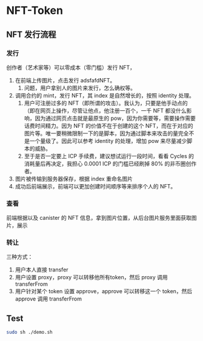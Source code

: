 # NFT-Token

## NFT 发行流程

### 发行
创作者（艺术家等）可以零成本（零门槛）发行 NFT，
1. 在前端上传图片，点击发行 adsfafdNFT。
   1. 问题，用户拿别人的图片来发行，怎么确权等。
2. 调用合约的 mint，发行 NFT，其 index 是自然增长的，按照 identity 处理。
   1. 用户可注册过多的 NFT（即所谓的攻击）。我认为，只要是他手动点的（即在网页上操作，尽管让他点，他注册一百个，一千 NFT 都没什么影响，因为通过网页点击就是最原生的 pow，因为你需要等，需要操作需要话费时间精力。因为 NFT 的价值不在于创建的这个 NFT，而在于对应的图片等。唯一要稍微限制一下的是脚本，因为通过脚本来攻击的量完全不是一个量级了。因此可以参考 identity 的处理，增加 pow 来尽量减少脚本的威胁。
   2. 至于是否一定要上 ICP 手续费，建议想试运行一段时间，看看 Cycles 的消耗量后再决定，我担心 0.0001 ICP 的门槛已经刷掉 80% 的非币圈创作者。
3. 图片被传输到服务器保存，根据 index 重命名图片
4. 成功后前端展示，前端可以更加创建时间顺序等来排序个人的 NFT。

### 查看
前端根据以及 canister 的 NFT 信息，拿到图片位置，从后台图片服务里面获取图片，展示

### 转让
三种方式：
1. 用户本人直接 transfer
2. 用户设置 proxy，proxy 可以转移他所有token，然后 proxy 调用 transferFrom
3. 用户针对某个 token 设置 approve，approve 可以转移这一个 token，然后 approve 调用 transferFrom


## Test
```sh
sudo sh ./demo.sh
```

